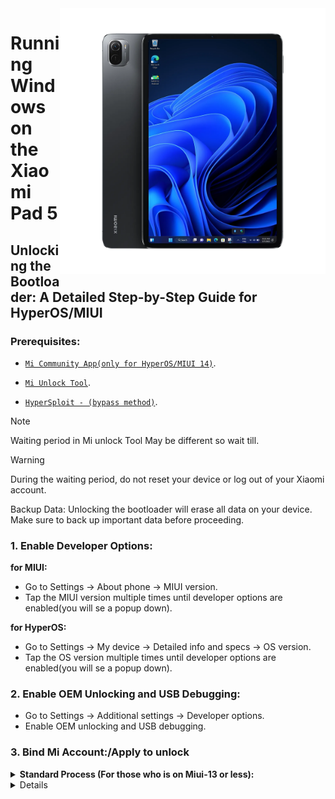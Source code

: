 <img align="right" src="https://github.com/ArKT-7/won-deployer/blob/main/assets/nabu.png" width="425" alt="Windows 11 Running On A Xiaomi Pad 5">

# Running Windows on the Xiaomi Pad 5

## Unlocking the Bootloader: A Detailed Step-by-Step Guide for HyperOS/MIUI

### Prerequisites:
- [```Mi Community App(only for HyperOS/MIUI 14)```](https://apkpure.net/xiaomi-community/com.mi.global.bbs/download).

- [`Mi Unlock Tool`](https://miuirom.xiaomi.com/rom/u1106245679/6.5.224.28/miflash_unlock-en-6.5.224.28.zip).

- [`HyperSploit - (bypass method)`](https://github.com/TheAirBlow/HyperSploit/releases/download/1.0.0/HyperSploit-Windows.exe).
>

>[!NOTE]
>
> Waiting period in Mi unlock Tool May be different so wait till.

>[!WARNING]
>
> During the waiting period, do not reset your device or log out of your Xiaomi account.
>
> Backup Data: Unlocking the bootloader will erase all data on your device. Make sure to back up important data before proceeding.

### 1. Enable Developer Options:

   **for MIUI:**
   - Go to Settings → About phone → MIUI version.
   - Tap the MIUI version multiple times until developer options are enabled(you will se a popup down).

   **for HyperOS:**
   - Go to Settings → My device → Detailed info and specs → OS version.
   - Tap the OS version multiple times until developer options are enabled(you will se a popup down).


### 2. Enable OEM Unlocking and USB Debugging:
   - Go to Settings → Additional settings → Developer options.
   - Enable OEM unlocking and USB debugging.

### 3. Bind Mi Account:/Apply to unlock

<details>
<summary><b><strong>Standard Process (For those who is on Miui-13 or less):</strong></b></summary>

 **```3. Bind Mi Account:```**
   - Go to Settings > Additional settings > Developer options > Mi Unlock status.
   - Click on "Add your Mi Account." After successful addition, you will see "Added Successfully."

  </summary>
</details>

<details>
<!-- New Process Section -->
<details>
  <summary><strong>New Process (only for HyperOS/miui-14):</strong></summary>
  
  <p>Instructions for the New Process will go here...</p>
  
</details>

<!-- Standard Process Section -->
<details>
  <summary><strong>Standard Process (For those who are on Miui-13 or less):</strong></summary>
  
  <!-- Submenu: Bind Mi Account -->
  <p><strong>1. Bind Mi Account:</strong></p>
  <ul>
    <li>Go to <strong>Settings > Additional settings > Developer options > Mi Unlock status</strong>.</li>
    <li>Click on "Add your Mi Account." After successful addition, you will see "Added Successfully."</li>
  </ul>
  
  <!-- Submenu: Time Trick -->
  <p><strong>2. Time Trick:</strong></p>
  <ul>
    <li>If your device is the global version, you can apply for the bootloader unlock at a specific time.</li>
    <li>Xiaomi allows 2,000 devices to apply unlock daily. The reset time for this daily limit is 7 PM Moscow time.</li>
  </ul>
  
  <!-- Submenu: Apply to unlock -->
  <p><strong>3. Apply to Unlock:</strong></p>
  <ul>
    <li>Match your time with 7 PM Moscow time and be ready—if you aren’t fast, this will not work.</li>
    <li>Open Xiaomi Community app, set it to Global, and sign in with the same account as on your device.</li>
    <li>Go to the "Me" tab, click on "Unlock bootloader," then click on "Apply".</li>
    <li>Once granted access, go to <strong>Settings > Additional settings > Developer options > Mi Unlock status</strong>.</li>
    <li>Click on "Add your Mi Account." After successful addition, you will see "Added Successfully."</li>
  </ul>
</summary>
</details>



### 4. Unlocking the Bootloader:
   - Open the Mi Flash Unlock Tool and sign in with the same Mi account.
   - Put your device in Fastboot Mode and connect it to your PC.
   - Use the Mi Unlock Tool on your PC to unlock the bootloader.
   - If it shows a waiting period error after 99%, likely 72 hours/3 days, close everything and wait until the period is over, then repeat step 4.

  
#### Credits and Acknowledgements:
This guide has been tested by: [@ArKT-7](https://github.com/ArKT-7), [@ArKT_7](https://t.me/ArKT_7), [@I914900HX](https://t.me/I914900HX), [@Samponnporlsak](https://t.me/Samponnporlsak)

